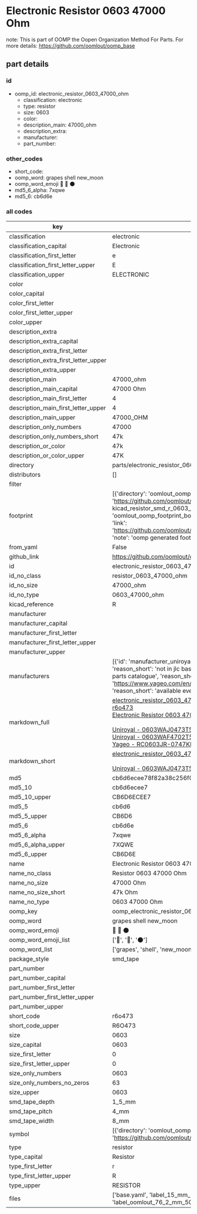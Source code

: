 # Electronic Resistor 0603 47000 Ohm  

note: This is part of OOMP the Oopen Organization Method For Parts. For more details: https://github.com/oomlout/oomp_base

##  part details





### id
* oomp_id: electronic_resistor_0603_47000_ohm
  * classification: electronic
  * type: resistor
  * size: 0603
  * color: 
  * description_main: 47000_ohm
  * description_extra: 
  * manufacturer: 
  * part_number: 

### other_codes
* short_code: 
* oomp_word: grapes shell new_moon
* oomp_word_emoji :grapes: :shell: :new_moon:
* md5_6_alpha: 7xqwe
* md5_6: cb6d6e

### all codes 
| key | value |  
| --- | --- |  
| classification | electronic |  
| classification_capital | Electronic |  
| classification_first_letter | e |  
| classification_first_letter_upper | E |  
| classification_upper | ELECTRONIC |  
| color |  |  
| color_capital |  |  
| color_first_letter |  |  
| color_first_letter_upper |  |  
| color_upper |  |  
| description_extra |  |  
| description_extra_capital |  |  
| description_extra_first_letter |  |  
| description_extra_first_letter_upper |  |  
| description_extra_upper |  |  
| description_main | 47000_ohm |  
| description_main_capital | 47000 Ohm |  
| description_main_first_letter | 4 |  
| description_main_first_letter_upper | 4 |  
| description_main_upper | 47000_OHM |  
| description_only_numbers | 47000 |  
| description_only_numbers_short | 47k |  
| description_or_color | 47k |  
| description_or_color_upper | 47K |  
| directory | parts/electronic_resistor_0603_47000_ohm |  
| distributors | [] |  
| filter |  |  
| footprint | [{'directory': 'oomlout_oomp_footprint_bot/footprints/kicad_resistor_smd_r_0603_1608metric//working/working.kicad_mod', 'index': 0, 'link': 'https://github.com/oomlout/oomlout_oomp_footprint_bot/tree/main/foootprntss/kicad_resistor_smd_r_0603_1608metric', 'note': 'source footprint kicad_resistor_smd_r_0603_1608metric', 'oomp_key': 'oomp_kicad_resistor_smd_r_0603_1608metric'}, {'directory': 'oomlout_oomp_footprint_bot/footprints/oomlout_oomlout_oomp_part_footprints_r6o473_electronic_resistor_0603_47000_ohm//working/working.kicad_mod', 'index': 1, 'link': 'https://github.com/oomlout/oomlout_oomp_footprint_bot/tree/main/foootprntss/oomlout_oomlout_oomp_part_footprints_r6o473_electronic_resistor_0603_47000_ohm', 'note': 'oomp generated footprint', 'oomp_key': 'oomp_oomlout_oomlout_oomp_part_footprints_r6o473_electronic_resistor_0603_47000_ohm'}] |  
| from_yaml | False |  
| github_link | https://github.com/oomlout/oomlout_oomp_part_src/tree/main/parts/electronic_resistor_0603_47000_ohm/working |  
| id | electronic_resistor_0603_47000_ohm |  
| id_no_class | resistor_0603_47000_ohm |  
| id_no_size | 47000_ohm |  
| id_no_type | 0603_47000_ohm |  
| kicad_reference | R |  
| manufacturer |  |  
| manufacturer_capital |  |  
| manufacturer_first_letter |  |  
| manufacturer_first_letter_upper |  |  
| manufacturer_upper |  |  
| manufacturers | [{'id': 'manufacturer_uniroyal', 'link': '', 'name': 'Uniroyal', 'note': {'reason': 'did this one first, but not in jlc pcb basic parts and 1 percent are and they are the same price', 'reason_short': 'not in jlc basic parts'}, 'part_number': '0603WAJ0473T5E'}, {'id': 'manufacturer_uniroyal', 'link': '', 'name': 'Uniroyal', 'note': {'reason': 'in the jlc basic parts catalogue', 'reason_short': 'jlc basic part'}, 'part_number': '0603WAF4702T5E'}, {'id': 'manufacturer_yageo', 'link': 'https://www.yageo.com/en/Chart/Download/pdf/RC0603JR-0747KL', 'name': 'Yageo', 'note': {'reason': 'yageo is a commonly cross referenced part number', 'reason_short': 'available everywhere'}, 'part_number': 'RC0603JR-0747KL'}] |  
| markdown_full | [electronic_resistor_0603_47000_ohm](https://github.com/oomlout/oomlout_oomp_part_src/tree/main/parts/electronic_resistor_0603_47000_ohm/working)<br>[r6o473](https://github.com/oomlout/oomlout_oomp_part_src/tree/main/parts/electronic_resistor_0603_47000_ohm/working)<br>[Electronic Resistor 0603 47000 Ohm](https://github.com/oomlout/oomlout_oomp_part_src/tree/main/parts/electronic_resistor_0603_47000_ohm/working)<br><br>[Uniroyal - 0603WAJ0473T5E- not in jlc basic parts]() [(L)  ](https://www.lcsc.com/search?q=0603WAJ0473T5E)[(D)  ](https://www.digikey.com/en/products?keywords=0603WAJ0473T5E)[(M)  ](https://www.mouser.com/Search/Refine?Keyword=0603WAJ0473T5E)[(N)  ](https://www.newark.com/search?st=0603WAJ0473T5E)[(SZ)  ](https://so.szlcsc.com/global.html?k=0603WAJ0473T5E)<br>[Uniroyal - 0603WAF4702T5E- jlc basic part]() [(L)  ](https://www.lcsc.com/search?q=0603WAF4702T5E)[(D)  ](https://www.digikey.com/en/products?keywords=0603WAF4702T5E)[(M)  ](https://www.mouser.com/Search/Refine?Keyword=0603WAF4702T5E)[(N)  ](https://www.newark.com/search?st=0603WAF4702T5E)[(SZ)  ](https://so.szlcsc.com/global.html?k=0603WAF4702T5E)<br>[Yageo - RC0603JR-0747KL- available everywhere](https://www.yageo.com/en/Chart/Download/pdf/RC0603JR-0747KL) [(L)  ](https://www.lcsc.com/search?q=RC0603JR-0747KL)[(D)  ](https://www.digikey.com/en/products?keywords=RC0603JR-0747KL)[(M)  ](https://www.mouser.com/Search/Refine?Keyword=RC0603JR-0747KL)[(N)  ](https://www.newark.com/search?st=RC0603JR-0747KL)[(SZ)  ](https://so.szlcsc.com/global.html?k=RC0603JR-0747KL)<br> |  
| markdown_short | [electronic_resistor_0603_47000_ohm](https://github.com/oomlout/oomlout_oomp_part_src/tree/main/parts/electronic_resistor_0603_47000_ohm/working)<br><br>[Uniroyal - 0603WAJ0473T5E- not in jlc basic parts]()[Uniroyal - 0603WAF4702T5E- jlc basic part]()[Yageo - RC0603JR-0747KL- available everywhere](https://www.yageo.com/en/Chart/Download/pdf/RC0603JR-0747KL) |  
| md5 | cb6d6ecee78f82a38c256f006416138b |  
| md5_10 | cb6d6ecee7 |  
| md5_10_upper | CB6D6ECEE7 |  
| md5_5 | cb6d6 |  
| md5_5_upper | CB6D6 |  
| md5_6 | cb6d6e |  
| md5_6_alpha | 7xqwe |  
| md5_6_alpha_upper | 7XQWE |  
| md5_6_upper | CB6D6E |  
| name | Electronic Resistor 0603 47000 Ohm |  
| name_no_class | Resistor 0603 47000 Ohm |  
| name_no_size | 47000 Ohm |  
| name_no_size_short | 47k Ohm |  
| name_no_type | 0603 47000 Ohm |  
| oomp_key | oomp_electronic_resistor_0603_47000_ohm |  
| oomp_word | grapes shell new_moon |  
| oomp_word_emoji | :grapes: :shell: :new_moon: |  
| oomp_word_emoji_list | [':grapes:', ':shell:', ':new_moon:'] |  
| oomp_word_list | ['grapes', 'shell', 'new_moon'] |  
| package_style | smd_tape |  
| part_number |  |  
| part_number_capital |  |  
| part_number_first_letter |  |  
| part_number_first_letter_upper |  |  
| part_number_upper |  |  
| short_code | r6o473 |  
| short_code_upper | R6O473 |  
| size | 0603 |  
| size_capital | 0603 |  
| size_first_letter | 0 |  
| size_first_letter_upper | 0 |  
| size_only_numbers | 0603 |  
| size_only_numbers_no_zeros | 63 |  
| size_upper | 0603 |  
| smd_tape_depth | 1_5_mm |  
| smd_tape_pitch | 4_mm |  
| smd_tape_width | 8_mm |  
| symbol | [{'directory': 'oomlout_oomp_symbol_bot/symbols/kicad_device_r//working/working.kicad_sym', 'index': 0, 'link': 'https://github.com/oomlout/oomlout_oomp_symbol_bot/tree/main/symbols/kicad_device_r', 'oomp_key': 'oomp_kicad_device_r'}] |  
| type | resistor |  
| type_capital | Resistor |  
| type_first_letter | r |  
| type_first_letter_upper | R |  
| type_upper | RESISTOR |  
| files | ['base.yaml', 'label_15_mm_30_mm.pdf', 'label_15_mm_30_mm.svg', 'label_76_2_mm_50_8_mm.pdf', 'label_76_2_mm_50_8_mm.svg', 'label_oomlout_76_2_mm_50_8_mm.pdf', 'label_oomlout_76_2_mm_50_8_mm.svg', 'readme.md', 'working.json', 'working.yaml'] |  

